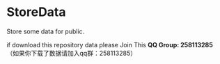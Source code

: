 # StoreData
Store some data for public.

if download this repository data please Join  This **QQ Group: 258113285**
（如果你下载了数据请加入qq群：258113285）
